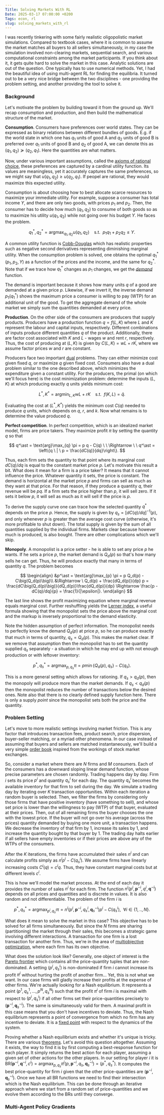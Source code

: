 ```yaml
---
Title: Solving Markets With RL
Date: 2025-03-17 07:00:00 +0200
Tags: econ, rl
slug: solving_markets_with_rl
---
```


I was recently tinkering with some fairly realistic oligopolistic market simulations. Compared to textbook cases, where it is common to assume the market matches all buyers to all sellers simultaneously, in my case the simulation involved non-clearing markets, sequential search, and various computational constraints among the market participants. If you think about it, it gets quite hard to solve the market in this case. Analytic solutions are out of the question. One typically has to use numerical methods. Yet, I had the beautiful idea of using multi-agent RL for finding the equilibria. It turned out to be a very nice bridge between the two disciplines - one providing the problem setting, and another providing the tool to solve it.

### Background

Let's motivate the problem by building toward it from the ground up. We'll recap consumption and production, and then build the mathematical structure of the market.

**Consumption**. Consumers have preferences over world states. They can be expressed as binary relations between different bundles of goods. E.g. if the world state in which one has $q_1$ units of good A and $q_2$ units of good B is preferred over $q_1$ units of good B and $q_2$ of good A, we can denote this as $(q_1, q_2) \succeq (q_2, q_1)$. Here the quantities are what matters.

Now, under various important assumptions, called the [axioms of rational choice](https://en.wikipedia.org/wiki/Von_Neumann%E2%80%93Morgenstern_utility_theorem), these preferences are captured by a cardinal utility function. Its values are meaningless, yet it accurately captures the same preferences, so we might say that $u(q_1, q_2) \ge u(q_2, q_1)$. If peopel are rational, they would maximize this expected utility.

Consumption is about choosing how to best allocate scarce resources to maximize your immediate utility. For example, suppose a consumer has total income $Y$, and there are only two goods, with prices $p_1$ and $p_2$. Then, the consumer has to decide how much $(q_1, q_2)$ to consume of both goods so as to maximize his utility $u(q_1, q_2)$ while not going over his budget $Y$. He faces the problem.

$$
q_1^\ast, q_2^\ast = \text{arg}\max_{q_1, q_2} u(q_1, q_2)  \ \ \ \ \text{s.t.} \ \  p_1q_1 + p_2q_2 \le Y. 
$$

A common utility function is [Cobb-Douglas](https://en.wikipedia.org/wiki/Cobb%E2%80%93Douglas_production_function) which has realistic properties such as negative second derivatives representing diminishing marginal utility. When the consumption problem is solved, one obtains the optimal $q_1^\ast(p_1, p_2, Y)$ as a function of the prices and the income, and the same for $q_2^\ast$. Note that if we trace how $q_1^\ast$ changes as $p_1$ changes, we get the *[demand](https://en.wikipedia.org/wiki/Marshallian_demand_function)* function.

The demand is important because it shows how many units $q$ of a good are demanded at a given price $p$. Likewise, if we invert it, the inverse demand $p_1(q_1^\ast)$ shows the maximum price a consumer is willing to pay (WTP) for an additional unit of the good. To get the aggregate demand of the whole market we simply sum the quantities demanded at every price.

**Production**. On the other side of the consumers are producers that supply products. Producers have a production function $q = f(L, K)$ where $L$ and $K$ represent the labour and capital inputs, respectively. Different combinations of inputs produce different quantities $q$ of the product. Additionally, there are factor cost associated with $K$ and $L$ - wages $w$ and rent $r$, respectively. Thus, the cost of producing at $(L, K)$ is given by $C(L, K) = wL + rK$, where we assume factor prices $w$ and $r$ are constant.

Producers face two important [dual](https://en.wikipedia.org/wiki/Duality_(optimization)) problems. They can either minimize cost given fixed $q$, or maximize $q$ given fixed cost. Consumers also have a dual problem similar to the one described above, which minimizes the expenditure given a constant utility. For the producers, the primal (on which we'll focus here) is the cost minimization problem: determine the inputs $(L, K)$ at which producing exactly $q$ units yields minimum cost:

$$
L^\ast, K^\ast = \text{arg}\min_{L, K} wL + rK \ \ \ \ \text{s.t.} \ \ f(K, L) = \bar{q}.
$$

Evaluating the cost at $(L^\ast, K^\ast)$ yields the minimum cost $C(q)$ needed to produce $q$ units, which depends on $q$, $r$, and $k$. Now what remains is to determine the value produced $q$.

**Perfect competition**. In perfect competition, which is an idealized market model, firms are price takers. They maximize profit $\pi$ by setting the quantity $q$ so that 

$$
q^\ast = \text{arg}\max_{q} \pi = p q - C(q) \ \ \Rightarrow \ \ q^\ast = \left\{q \ | \ p = \frac{dC(q)}{dq}\right\}.
$$

Thus, each firm sets the quantity to that point where its marginal cost $dC(q)/dq$ is equal to the constant market price $p$. Let's motivate this result a bit. What does it mean for a firm is a price taker? It means that it cannot influence the price. Whatever quantity it sets, the price is constant. Тhe demand is horizontal at the market price $p$ and firms can sell as much as they want at that price. For that reason, if they produce a quantity $q$, their revenue will be $pq$. If a firm sets the price higher than $p$, it will sell zero. If it sets it below $p$, it will sell as much as it will sell if the price is $p$.

To derive the supply curve one can trace how the selected quantity $q^\ast$ depends on the price $p$. Hence, the supply is given by $q_s = [dC(q)/dq]^{-1}(p)$, and only whenever $p$ is greater than the average cost curve (otherwise, it's more profitable to shut down). The total supply is given by the sum of all quantities supplied by the individual firms. Markets clear because however much is produced, is also bought. There are other complications which we'll skip.

**Monopoly**. A monopolist is a price setter - he is able to set any price $p$ he wants. If he sets a price $p$, the market demand is $Q_d(p)$ so that's how many sells he can get. Thus, he will produce exactly that many in terms of quantity $q$. The problem becomes

$$
\begin{align}
&p^\ast = \text{arg}\max_{p} \pi = p Q_d(p) - C\big(Q_d(p)\big)\\
&\Rightarrow \ Q_d(p) + \frac{dQ_d(p)}{dp} p  = \frac{dC\big(Q_d(p)\big)}{dQ_d(p)}\frac{dQ_d(p)}{dp} \Rightarrow \frac{p - dC(q)/dq}{p} = \frac{1}{|\epsilon|}.
\end{align}
$$

The last line shows the profit maximizing equation where marginal revenue equals marginal cost. Further reshuffling yields the [Lerner index](https://en.wikipedia.org/wiki/Lerner_index), a useful formula showing that the monopolist sets the price above the marginal cost and the markup is inversely proportional to the demand elasticity. 

Note the hidden assumption of perfect information. The monopolist needs to perfectly know the demand $Q_d(p)$ at price $p$, so he can produce exactly that much in terms of quantity, $q_s = Q_d(p)$. This makes the market clear. If we remove that assumption then the monopolist has to set the quantity supplied $q_s$ separately - a situation in which he may end up with not enough production or with leftover inventory:

$$
p^\ast, q_s^\ast = \text{arg}\max_{p, q_s} \pi = p \min\{Q_d(p), q_s \} - C(q_s).
$$

This is a more general setting which allows for rationing. If $q_s > q_d(p)$, then the monopoly will produce more than the market demands. If $q_s < q_d(p)$ then the monopolist reduces the number of transactions below the desired ones. Note also that there is no clearly defined supply function here. There is only a supply *point* since the monopolist sets both the price and the quantity.

### Problem Setting
Let's move to more realistic settings involving market friction. This is any factor that introduces transaction fees, product search, price dispersion, buyer-seller matching, or a myriad other phenomena. In our case instead of assuming that buyers and sellers are matched instantaneously, we'll build a very simple [order book](https://en.wikipedia.org/wiki/Order_book) inspired from the workings of stock market exchanges.

So, consider a market where there are $N$ firms and $M$ consumers. Each of the consumers has a downward sloping linear demand function, whose precise parameters are chosen randomly. Trading happens day by day. Firm $i$ sets its price $p^i$ and quantity $q_s^i$ for each day. The quantity $q_s^i$ becomes the available inventory for that firm to sell during the day. We simulate a trading day by iterating over $K$ transaction opportunities. Within each iteration a random buyer is selected. Then, we filter the firms by considering only those firms that have positive inventory (have something to sell), and whose set price is lower than the willingness to pay (WTP) of that buyer, evaluated at their prices. Then, out of all remaining firms the buyer chooses the one with the lowest price. If the buyer will not go over his average (across the prices) quantity demanded by buying one more unit, a transaction happens. We decrease the inventory of that firm by 1, increase its sales by 1, and increase the quantity bought by that buyer by 1. The trading day halts earlier if all sellers have empty inventories or if their prices are above any of the WTPs of the consumers.

After the $K$ iterations, the firms have accumulated their sales $n^i$ and can calculate profits simply as $n^i p^i - C(q_s^i)$. We assume firms have linearly increasing costs $C^i(q) = c^iq$. Thus, they have constant marginal costs but at different levels $c^i$.

This is how we'll model the market process. At the end of each day it provides the number of sales $n^i$ for each firm. The function $n^i(p^i, \mathbf{p}^{-i}, q^i, \mathbf{q}^{-i})$ depends on all prices and quantities and is discrete in values. It is also random and not differentiable. The problem of the firm $i$ is

$$
p^\ast, q_s^\ast = \text{arg}\max_{p^i, q_s^i} \pi = n^i(p^i, \mathbf{p}^{-i}, q_s^i, \mathbf{q}_s^{-i}) p^i - C(q_s^i), \ \ \forall i \in \{1, .., N \}.
$$

What does it mean to solve the market in this case? This objective has to be solved for all firms simultaneously. But since the $N$ firms are sharing (partitioning) the market through their sales, this becomes a strategic game involving different interactions. A transaction for one firm is a lost transaction for another firm. Thus, we're in the area of [multiobjective optimization](https://en.wikipedia.org/wiki/Multi-objective_optimization), where each firm has its own objective.

What does the solution look like? Generally, one object of interest is the [Pareto frontier](https://en.wikipedia.org/wiki/Pareto_front) which contains all the price-quantity tuples that are non-dominated. A setting $(p^i, q_s^i)$ is non-dominated if firm $i$ cannot increase its profit $\pi^i$ without hurting the profit of another firm... Yet, this is not what we want. In our case firms will gladly increase their profits at the expense of other firms. We're actually looking for a Nash equilibrium. It represents a point $(p^1, q_s^1, ..., p^N, q_s^N)$ such that the profit $\pi^i$ of firm $i$ is maximal with respect to $(p^i, q_s^i)$ if all other firms set their price-quantities precisely to $(\mathbf{p}^{-i}, \mathbf{q}_s^{-i})$. The same is simultaneously valid for them. A maximal profit in this case means that you don't have incentives to deviate. Thus, the Nash equilibrium represents a point of convergence from which no firm has any incentive to deviate. It is a [fixed point](https://en.wikipedia.org/wiki/Fixed_point_(mathematics)) with respect to the dynamics of the system.

Proving whether a Nash equilibrium exists and whether it's unique is tricky. There are various [theorems](https://en.wikipedia.org/wiki/Kakutani_fixed-point_theorem). Let's avoid this question altogether. Assuming it exists, the way to find it is by first computing a best-response function for each player. It simply returns the best action for each player, assuming a given set of other actions for the other players. In our setting for player $i$ it is $\text{BR}(\mathbf{p}^{-i}, \mathbf{q}^{-i}, c^i) = \text{arg}\max_{p, q_s} \pi^i(p, \mathbf{p}^{-i}, q_s, \mathbf{q}_s^{-i}) = (p^\ast, q_s^\ast)$. It computes the best price-quantity for firm $i$ given that the other price-quantities are $(\mathbf{p}^{-i}, \mathbf{q}_s^{-i})$. Once we have all BR functions we need to find their intersection which is the Nash equilibrium. This can be done through an iterative approach where we start from a random set of price-quantities and we evolve them according to the BRs until they converge.

### Multi-Agent Policy Gradients
